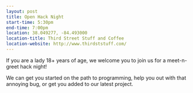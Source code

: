 ```yaml
---
layout: post
title: Open Hack Night
start-time: 5:30pm
end-time: 7:00pm
location: 38.049277, -84.493000
location-title: Third Street Stuff and Coffee
location-website: http://www.thirdststuff.com/
---
```


If you are a lady 18+ years of age, we welcome you to join us for a meet-n-greet hack night!

We can get you started on the path to programming, help you out with that annoying bug, or get you added to our latest project.
